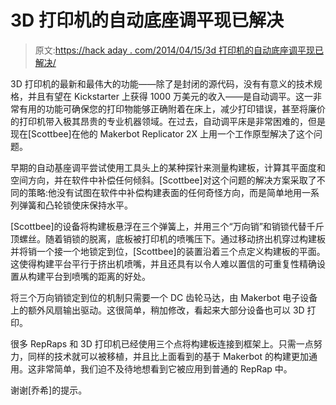 # 3D 打印机的自动底座调平现已解决

> 原文:[https://hack aday . com/2014/04/15/3d 打印机的自动底座调平现已解决/](https://hackaday.com/2014/04/15/automated-bed-leveling-for-3d-printers-is-now-solved/)

3D 打印机的最新和最伟大的功能——除了是封闭的源代码，没有有意义的技术规格，并且有望在 Kickstarter 上获得 1000 万美元的收入——是自动调平。这一非常有用的功能可确保您的打印物能够正确附着在床上，减少打印错误，甚至将廉价的打印机带入极其昂贵的专业机器领域。在过去，自动调平床是非常困难的，但是现在[Scottbee]在他的 Makerbot Replicator 2X 上用一个工作原型解决了这个问题。

早期的自动基座调平尝试使用工具头上的某种探针来测量构建板，计算其平面度和空间方向，并在软件中补偿任何倾斜。[Scottbee]对这个问题的解决方案采取了不同的策略:他没有试图在软件中补偿构建表面的任何奇怪方向，而是简单地用一系列弹簧和凸轮锁使床保持水平。

[Scottbee]的设备将构建板悬浮在三个弹簧上，并用三个“万向销”和销锁代替千斤顶螺丝。随着销锁的脱离，底板被打印机的喷嘴压下。通过移动挤出机穿过构建板并将销一个接一个地锁定到位，[Scottbee]的装置沿着三个点定义构建板的平面。这使得构建平台平行于挤出机喷嘴，并且还具有以令人难以置信的可重复性精确设置从构建平台到喷嘴的距离的好处。

将三个万向销锁定到位的机制只需要一个 DC 齿轮马达，由 Makerbot 电子设备上的额外风扇输出驱动。这很简单，稍加修改，看起来大部分设备也可以 3D 打印。

很多 RepRaps 和 3D 打印机已经使用三个点将构建板连接到框架上。只需一点努力，同样的技术就可以被移植，并且比上面看到的基于 Makerbot 的构建更加通用。这非常简单，我们迫不及待地想看到它被应用到普通的 RepRap 中。

谢谢[乔希]的提示。